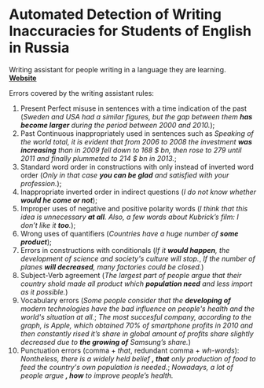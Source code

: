 # Automated Detection of Writing Inaccuracies for Students of English in Russia

Writing assistant for people writing in a language they are learning.  
[**Website**](http://iproskurina.pythonanywhere.com)  

Errors covered by the writing assistant rules:  
1) Present Perfect misuse in sentences with a time indication of the past (_Sweden and USA had a similar figures, but the gap between them **has become larger** during the period between 2000 and 2010._);
2) Past Continuous inappropriately used in sentences such as _Speaking of the world total, it is evident that from 2006 to 2008 the investment **was increasing** than in 2009 fell down to 168 $ bn, then rose to 279 until 2011 and finally plummeted to 214 $ bn in 2013._;  
3) Standard word order in constructions with only instead of inverted word order (_Only in that case **you can be glad** and satisfied with your profession._);  
4) Inappropriate inverted order in indirect questions (_I do not know whether **would he come or not**_);  
5) Improper uses of negative and positive polarity words (_I think that this idea is unnecessary **at all**. Also, a few words about Kubrick’s film: I don’t like it **too**._);  
6) Wrong uses of quantifiers (_Countries have a huge number of **some product**_);  
7) Errors in constructions with conditionals (_If it **would happen**, the development of science and society's culture will stop._, _If the number of planes **will decreased**, many factories could be closed._)
8) Subject-Verb agreement (_The largest part of people argue that their country shold made all product which **population need** and less import as it possible._)
9) Vocabulary errors (_Some people consider that the **developing of** modern technologies have the bad influence on people's health and the world's situation at all._; _The most succesful company, according to the graph, is Apple, which obtained 70% of smartphone profits in 2010 and then constantly rised it’s share in global amount of profits share slightly decreased due to **the growing of** Samsung’s share._)
10) Punctuation errors (comma + _that_, redundant comma + _wh-words_):  _Nontheless, there is a widely held belief **, that** only production of food to feed the country's own population is needed._; _Nowadays, a lot of people argue **, how** to improve people’s health._
